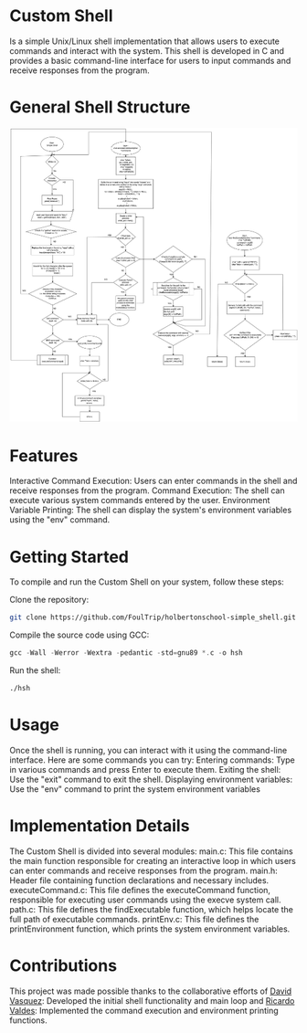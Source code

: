 # Custom Shell
Is a simple Unix/Linux shell implementation that allows users to execute commands and interact with the system. This shell is developed in C and provides a basic command-line interface for users to input commands and receive responses from the program.
# General Shell Structure

![flowchart](https://github.com/ricardovaldesv/holbertonschool-simple_shell/blob/master/images/shell.png)

# Features
Interactive Command Execution: Users can enter commands in the shell and receive responses from the program.
Command Execution: The shell can execute various system commands entered by the user.
Environment Variable Printing: The shell can display the system's environment variables using the "env" command.
# Getting Started
To compile and run the Custom Shell on your system, follow these steps:

Clone the repository:
```bash
git clone https://github.com/FoulTrip/holbertonschool-simple_shell.git
```
Compile the source code using GCC:
```c
gcc -Wall -Werror -Wextra -pedantic -std=gnu89 *.c -o hsh
```
Run the shell:
```bash
./hsh
```
# Usage
Once the shell is running, you can interact with it using the command-line interface. Here are some commands you can try:
Entering commands: Type in various commands and press Enter to execute them.
Exiting the shell: Use the "exit" command to exit the shell.
Displaying environment variables: Use the "env" command to print the system environment variables
#  Implementation Details
The Custom Shell is divided into several modules:
main.c: This file contains the main function responsible for creating an interactive loop in which users can enter commands and receive responses from the program.
main.h: Header file containing function declarations and necessary includes.
executeCommand.c: This file defines the executeCommand function, responsible for executing user commands using the execve system call.
path.c: This file defines the findExecutable function, which helps locate the full path of executable commands.
printEnv.c: This file defines the printEnvironment function, which prints the system environment variables.
# Contributions
This project was made possible thanks to the collaborative efforts of [David Vasquez](https://github.com/FoulTrip): Developed the initial shell functionality and main loop and [Ricardo Valdes](https://github.com/ricardovaldesv): Implemented the command execution and environment printing functions.
